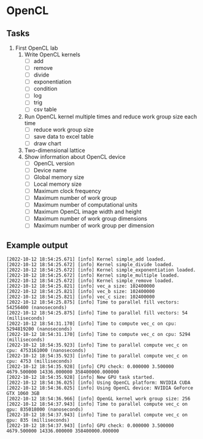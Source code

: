 # OpenCL

## Tasks
1. First OpenCL lab
    1. Write OpenCL kernels
        - [ ] add
        - [ ] remove
        - [ ] divide
        - [ ] exponentiation
        - [ ] condition
        - [ ] log
        - [ ] trig
        - [ ] csv table
    2. Run OpenCL kernel multiple times and reduce work group size each time
        - [ ] reduce work group size
        - [ ] save data to excel table
        - [ ] draw chart
    3. Two-dimensional lattice
    4. Show information about OpenCL device
        - [ ] OpenCL version
        - [ ] Device name
        - [ ] Global memory size
        - [ ] Local memory size
        - [ ] Maximum clock frequency
        - [ ] Maximum number of work group
        - [ ] Maximum number of computational units
        - [ ] Maximum OpenCL image width and height
        - [ ] Maximum number of work group dimensions
        - [ ] Maximum number of work group per dimension

## Example output
```
[2022-10-12 18:54:25.671] [info] Kernel simple_add loaded.
[2022-10-12 18:54:25.672] [info] Kernel simple_divide loaded.
[2022-10-12 18:54:25.672] [info] Kernel simple_exponentiation loaded.
[2022-10-12 18:54:25.672] [info] Kernel simple_multiple loaded.
[2022-10-12 18:54:25.672] [info] Kernel simple_remove loaded.
[2022-10-12 18:54:25.821] [info] vec_a size: 102400000
[2022-10-12 18:54:25.821] [info] vec_b size: 102400000
[2022-10-12 18:54:25.821] [info] vec_c size: 102400000
[2022-10-12 18:54:25.875] [info] Time to parallel fill vectors: 54256400 (nanoseconds)
[2022-10-12 18:54:25.875] [info] Time to parallel fill vectors: 54 (milliseconds)
[2022-10-12 18:54:31.170] [info] Time to compute vec_c on cpu: 5294819200 (nanoseconds)
[2022-10-12 18:54:31.170] [info] Time to compute vec_c on cpu: 5294 (milliseconds)
[2022-10-12 18:54:35.923] [info] Time to parallel compute vec_c on cpu: 4753161000 (nanoseconds)
[2022-10-12 18:54:35.923] [info] Time to parallel compute vec_c on cpu: 4753 (milliseconds)
[2022-10-12 18:54:35.928] [info] CPU check: 0.000000 3.500000 4679.500000 14336.000000 358400000.000000
[2022-10-12 18:54:35.928] [info] New GPU task started.
[2022-10-12 18:54:36.025] [info] Using OpenCL platform: NVIDIA CUDA
[2022-10-12 18:54:36.025] [info] Using OpenCL device: NVIDIA GeForce GTX 1060 3GB
[2022-10-12 18:54:36.966] [info] OpenGL kernel work group size: 256
[2022-10-12 18:54:37.943] [info] Time to parallel compute vec_c on gpu: 835018000 (nanoseconds)
[2022-10-12 18:54:37.943] [info] Time to parallel compute vec_c on gpu: 835 (milliseconds)
[2022-10-12 18:54:37.943] [info] GPU check: 0.000000 3.500000 4679.500000 14336.000000 358400000.000000
```
